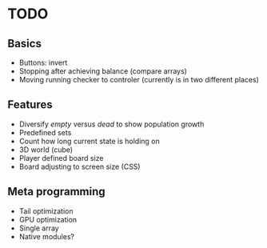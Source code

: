 # TODO

## Basics

* Buttons: invert
* Stopping after achieving balance (compare arrays)
* Moving running checker to controler (currently is in two different places)

## Features

* Diversify _empty_ versus _dead_ to show population growth
* Predefined sets
* Count how long current state is holding on
* 3D world (cube)
* Player defined board size
* Board adjusting to screen size (CSS)

## Meta programming

* Tail optimization
* GPU optimization
* Single array
* Native modules?